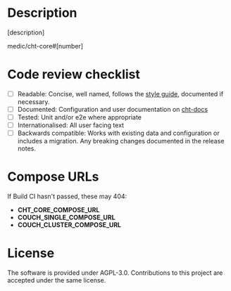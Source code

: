 <!--
Please use semantic PR Titles
Format: <type>(#<issue number>): <subject>

Quick example:

feat(#1234): add hat wobble
^--^ (#^--^) ^------------^
|      |     |
|      |     + - > subject
|      |
|      + ------- > issue number
|
+ -------------- > type: chore, feat, fix, perf, refactor, style, or test.

feat: new feature for the user, not a new feature for build script
fix: bug fix for the user, not a fix to a build script
perf: optimizing for performance
chore: updating grunt tasks etc; no production code change
test: adding missing tests, refactoring tests; no production code change
style: formatting, missing semi colons, etc; no production code change
refactor: refactoring production code, eg. renaming a variable

https://docs.communityhealthtoolkit.org/contribute/code/workflow/#commit-message-format
-->

# Description

[description]

medic/cht-core#[number]

# Code review checklist
<!-- Remove or comment out any items that do not apply to this PR; in the remaining boxes, replace the [ ] with [x]. -->
- [ ] Readable: Concise, well named, follows the [style guide](https://docs.communityhealthtoolkit.org/contribute/code/style-guide/), documented if necessary.
- [ ] Documented: Configuration and user documentation on [cht-docs](https://github.com/medic/cht-docs/)
- [ ] Tested: Unit and/or e2e where appropriate
- [ ] Internationalised: All user facing text
- [ ] Backwards compatible: Works with existing data and configuration or includes a migration. Any breaking changes documented in the release notes.

# Compose URLs
<!-- Do not change these!  CI will automatically update these to be the deep URLs -->
If Build CI hasn't passed, these may 404:

* __CHT_CORE_COMPOSE_URL__
* __COUCH_SINGLE_COMPOSE_URL__
* __COUCH_CLUSTER_COMPOSE_URL__

# License

The software is provided under AGPL-3.0. Contributions to this project are accepted under the same license.


